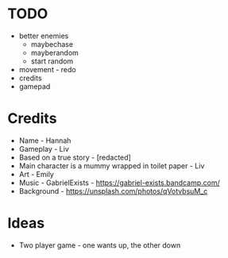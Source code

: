 # TODO

- better enemies
  - maybechase
  - mayberandom
  - start random
- movement - redo
- credits
- gamepad

# Credits

- Name - Hannah
- Gameplay - Liv
- Based on a true story - [redacted]
- Main character is a mummy wrapped in toilet paper - Liv
- Art - Emily
- Music - GabrielExists - https://gabriel-exists.bandcamp.com/
- Background - https://unsplash.com/photos/qVotvbsuM_c

# Ideas

- Two player game - one wants up, the other down
